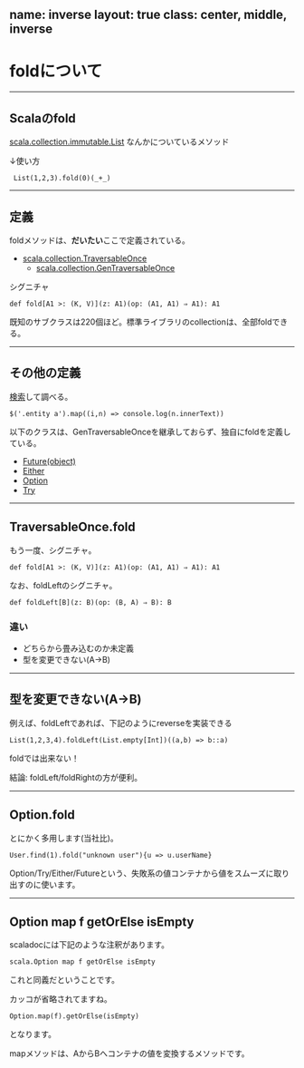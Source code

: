 name: inverse
layout: true
class: center, middle, inverse
---
# foldについて

---
## Scalaのfold

[scala.collection.immutable.List](http://www.scala-lang.org/api/2.12.3/scala/collection/immutable/List.html) なんかについているメソッド

↓使い方

```
 List(1,2,3).fold(0)(_+_)
```
---
## 定義

foldメソッドは、**だいたい**ここで定義されている。

* [scala.collection.TraversableOnce](http://www.scala-lang.org/api/2.12.3/scala/collection/TraversableOnce.html)
  * [scala.collection.GenTraversableOnce](http://www.scala-lang.org/api/2.12.3/scala/collection/GenTraversableOnce.html)

シグニチャ

```
def fold[A1 >: (K, V)](z: A1)(op: (A1, A1) ⇒ A1): A1
```

既知のサブクラスは220個ほど。標準ライブラリのcollectionは、全部foldできる。

---
## その他の定義


[検索](http://www.scala-lang.org/api/2.12.3/scala/collection/GenTraversableOnce.html?search=fold)して調べる。

```
$('.entity a').map((i,n) => console.log(n.innerText))
```

以下のクラスは、GenTraversableOnceを継承しておらず、独自にfoldを定義している。

* [Future(object)](http://www.scala-lang.org/api/2.12.3/scala/concurrent/Future#.html)
* [Either](http://www.scala-lang.org/api/2.12.3/scala/util/Either.html)
* [Option](http://www.scala-lang.org/api/2.12.3/scala/Option.html)
* [Try](http://www.scala-lang.org/api/2.12.3/scala/util/Try.html)

---
## TraversableOnce.fold

もう一度、シグニチャ。

```
def fold[A1 >: (K, V)](z: A1)(op: (A1, A1) ⇒ A1): A1
```

なお、foldLeftのシグニチャ。

```
def foldLeft[B](z: B)(op: (B, A) ⇒ B): B 
```

### 違い

* どちらから畳み込むのか未定義
* 型を変更できない(A->B)

---
## 型を変更できない(A->B)

例えば、foldLeftであれば、下記のようにreverseを実装できる

```
List(1,2,3,4).foldLeft(List.empty[Int])((a,b) => b::a)
```

foldでは出来ない！

結論: foldLeft/foldRightの方が便利。

---
## Option.fold

とにかく多用します(当社比)。

```
User.find(1).fold("unknown user"){u => u.userName}
```

Option/Try/Either/Futureという、失敗系の値コンテナから値をスムーズに取り出すのに使います。

---
## Option map f getOrElse isEmpty

scaladocには下記のような注釈があります。

```
scala.Option map f getOrElse isEmpty
```
これと同義だということです。

カッコが省略されてますね。

```
Option.map(f).getOrElse(isEmpty)
```

となります。

mapメソッドは、AからBへコンテナの値を変換するメソッドです。

